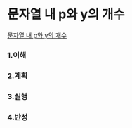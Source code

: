 # 문자열 내 p와 y의 개수

[문자열 내 p와 y의 개수](https://programmers.co.kr/learn/courses/30/lessons/12916)

### 1.이해

### 2.계획

### 3.실행

### 4.반성
